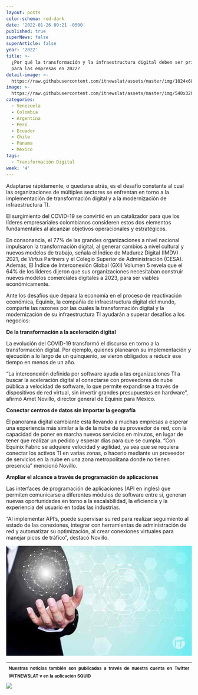 ```yaml
---
layout: posts
color-schema: red-dark
date: '2022-01-26 09:21 -0500'
published: true
superNews: false
superArticle: false
year: '2022'
title: >-
  ¿Por qué la transformación y la infraestructura digital deben ser prioridad
  para las empresas en 2022? 
detail-image: >-
  https://raw.githubusercontent.com/itnewslat/assets/master/img/1024x680/TransformacionDigital-g.jpg
image: >-
  https://raw.githubusercontent.com/itnewslat/assets/master/img/540x320/TransformacionDigital-p.jpg
categories:
  - Venezuela
  - Colombia
  - Argentina
  - Perú
  - Ecuador
  - Chile
  - Panama
  - Mexico
tags:
  - Transformación Digital
week: '4'
---
```

Adaptarse rápidamente, o quedarse atrás, es el desafío constante al cual las organizaciones de múltiples sectores se enfrentan en torno a la implementación de transformación digital y a la modernización de infraestructura TI.

El surgimiento del COVID-19 se convirtió en un catalizador para que los líderes empresariales colombianos consideren estos dos elementos fundamentales al alcanzar objetivos operacionales y estratégicos. 

En consonancia, el 77% de las grandes organizaciones a nivel nacional impulsaron la transformación digital, al generar cambios a nivel cultural y nuevos modelos de trabajo, señala el Índice de Madurez Digital (IMDV) 2021, de Virtus Partners y el Colegio Superior de Administración (CESA).
Además, El Índice de Interconexión Global (GXI) Volumen 5 revela que el 64% de los líderes dijeron que sus organizaciones necesitaban construir nuevos modelos comerciales digitales a 2023, para ser viables económicamente.

Ante los desafíos que depara la economía en el proceso de reactivación económica, Equinix, la compañía de infraestructura digital del mundo, comparte las razones por las cuales la transformación digital y la modernización de su infraestructura TI ayudarán a superar desafíos a los negocios: 

**De la transformación a la aceleración digital**

La evolución del COVID-19 transformó el discurso en torno a la transformación digital. Por ejemplo, quienes planearon su implementación y ejecución a lo largo de un quinquenio, se vieron obligados a reducir ese tiempo en menos de un año.

“La interconexión definida por software ayuda a las organizaciones TI a buscar la aceleración digital al conectarse con proveedores de nube pública a velocidad de software, lo que permite expandirse a través de dispositivos de red virtual, sin invertir grandes presupuestos en hardware”, afirmó Amet Novillo, director general de Equinix para México. 

**Conectar centros de datos sin importar la geografía**

El panorama digital cambiante está llevando a muchas empresas a esperar una experiencia más similar a la de la nube de su proveedor de red, con la capacidad de poner en marcha nuevos servicios en minutos, en lugar de tener que realizar un pedido y esperar días para que se cumpla.
“Con Equinix Fabric se adquiere velocidad y agilidad, ya sea que se requiera conectar los activos TI en varias zonas, o hacerlo mediante un proveedor de servicios en la nube en una zona metropolitana donde no tienen presencia” mencionó Novillo.

**Ampliar el alcance a través de programación de aplicaciones**

Las interfaces de programación de aplicaciones (API en inglés) que permiten comunicarse a diferentes módulos de software entre sí, generan nuevas oportunidades en torno a la escalabilidad, la eficiencia y la experiencia del usuario en todas las industrias.

“Al implementar API’s, puede supervisar su red para realizar seguimiento al estado de las conexiones, integrar con herramientas de administración de red y automatizar su optimización, al crear conexiones virtuales para manejar picos de tráfico”, destacó Novillo.

![](https://raw.githubusercontent.com/itnewslat/assets/master/img/540x320/TransformacionDigital-p.jpg)

<table style="height: 42px;" width="569">
<tbody>
<tr>
<td style="text-align: justify;"><sub><strong>Nuestras noticias también son publicadas a través de nuestra cuenta en Twitter <a href="https://twitter.com/itnewslat?lang=es">@ITNEWSLAT</a> y en la aplicación <a href="https://squidapp.co/en/">SQUID</a></strong></sub></td>
</tr>
</tbody>
</table>

<img src="https://tracker.metricool.com/c3po.jpg?hash=56f88a41e39ab42c063cc51676587a04"/>